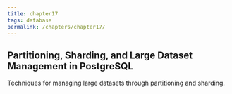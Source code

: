 ```yaml
---
title: chapter17
tags: database
permalink: /chapters/chapter17/
---
```

## Partitioning, Sharding, and Large Dataset Management in PostgreSQL

Techniques for managing large datasets through partitioning and sharding.
